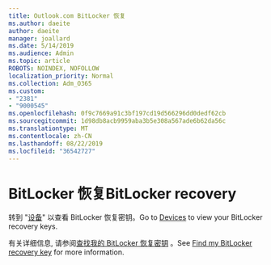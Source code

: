 ```yaml
---
title: Outlook.com BitLocker 恢复
ms.author: daeite
author: daeite
manager: joallard
ms.date: 5/14/2019
ms.audience: Admin
ms.topic: article
ROBOTS: NOINDEX, NOFOLLOW
localization_priority: Normal
ms.collection: Adm_O365
ms.custom:
- "2381"
- "9000545"
ms.openlocfilehash: 0f9c7669a91c3bf197cd19d566296dd0dedf62cb
ms.sourcegitcommit: 1d98db8acb9959aba3b5e308a567ade6b62da56c
ms.translationtype: MT
ms.contentlocale: zh-CN
ms.lasthandoff: 08/22/2019
ms.locfileid: "36542727"
---
```

# <a name="bitlocker-recovery"></a><span data-ttu-id="38484-102">BitLocker 恢复</span><span class="sxs-lookup"><span data-stu-id="38484-102">BitLocker recovery</span></span>

<span data-ttu-id="38484-103">转到 "[设备](https://account.microsoft.com/devices/recoverykey)" 以查看 BitLocker 恢复密钥。</span><span class="sxs-lookup"><span data-stu-id="38484-103">Go to [Devices](https://account.microsoft.com/devices/recoverykey) to view your BitLocker recovery keys.</span></span>

<span data-ttu-id="38484-104">有关详细信息, 请参阅[查找我的 BitLocker 恢复密钥](https://support.microsoft.com/help/4026181) 。</span><span class="sxs-lookup"><span data-stu-id="38484-104">See [Find my BitLocker recovery key](https://support.microsoft.com/help/4026181) for more information.</span></span>